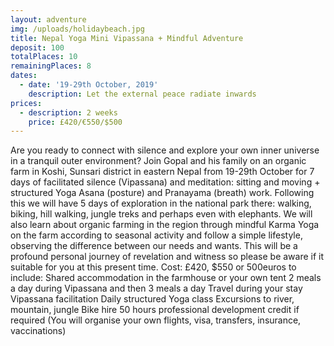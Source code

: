 ```yaml
---
layout: adventure
img: /uploads/holidaybeach.jpg
title: Nepal Yoga Mini Vipassana + Mindful Adventure
deposit: 100
totalPlaces: 10
remainingPlaces: 8
dates:
  - date: '19-29th October, 2019'
    description: Let the external peace radiate inwards
prices:
  - description: 2 weeks
    price: £420/€550/$500
---
```


Are you ready to connect with silence and explore your own inner universe in a tranquil outer environment?
Join Gopal and his family on an organic farm in Koshi, Sunsari district in eastern Nepal
from 19-29th October for 7 days of facilitated silence (Vipassana) and meditation:
sitting and moving + structured Yoga Asana (posture) and Pranayama (breath) work.
Following this we will have 5 days of exploration in the national park there: walking,
biking, hill walking, jungle treks and perhaps even with elephants.
We will also learn about organic farming in the region through mindful Karma Yoga on
the farm according to seasonal activity and follow a simple lifestyle, observing the
difference between our needs and wants.
This will be a profound personal journey of revelation and witness so please be aware
if it suitable for you at this present time.
Cost: £420, $550 or 500euros to include:
Shared accommodation in the farmhouse or your own tent
2 meals a day during Vipassana and then 3 meals a day
Travel during your stay
Vipassana facilitation
Daily structured Yoga class
Excursions to river, mountain, jungle
Bike hire
50 hours professional development credit if required
(You will organise your own flights, visa, transfers, insurance, vaccinations)

